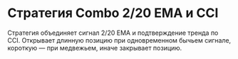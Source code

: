 # Стратегия Combo 2/20 EMA и CCI

Стратегия объединяет сигнал 2/20 EMA и подтверждение тренда по CCI. Открывает длинную позицию при одновременном бычьем сигнале, короткую — при медвежьем, иначе закрывает позицию.
